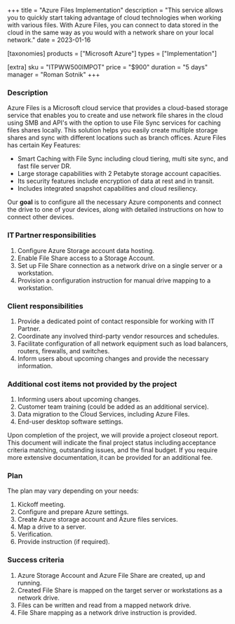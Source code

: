 +++
title = "Azure Files Implementation"
description = "This service allows you to quickly start taking advantage of cloud technologies when working with various files. With Azure Files, you can connect to data stored in the cloud in the same way as you would with a network share on your local network."
date = 2023-01-16

[taxonomies]
products = ["Microsoft Azure"]
types = ["Implementation"]

[extra]
sku = "ITPWW500IMPOT"
price = "$900"
duration = "5 days"
manager = "Roman Sotnik"
+++

### Description

Azure Files is a Microsoft cloud service that provides a cloud-based storage service that enables you to create and use network file shares in the cloud using SMB and API's with the option to use File Sync services for caching files shares locally. This solution helps you easily create multiple storage shares and sync with different locations such as branch offices. Azure Files has certain Key Features:

* Smart Caching with File Sync including cloud tiering, multi site sync, and fast file server DR.
* Large storage capabilities with 2 Petabyte storage account capacities.
* Its security features include encryption of data at rest and in transit.
* Includes integrated snapshot capabilities and cloud resiliency.  

Our **goal** is to configure all the necessary Azure components and connect the drive to one of your devices, along with detailed instructions on how to connect other devices.

### IT Partner responsibilities 

1. Configure Azure Storage account data hosting. 
2. Enable File Share access to a Storage Account. 
3. Set up File Share connection as a network drive on a single server or a workstation. 
4. Provision a configuration instruction for manual drive mapping to a workstation. 

### Client responsibilities 

1. Provide a dedicated point of contact responsible for working with IT Partner. 
2. Coordinate any involved third-party vendor resources and schedules. 
3. Facilitate configuration of all network equipment such as load balancers, routers, firewalls, and switches. 
4. Inform users about upcoming changes and provide the necessary information. 

### Additional cost items not provided by the project 

1. Informing users about upcoming changes. 
2. Customer team training (could be added as an additional service). 
3. Data migration to the Cloud Services, including Azure Files.
4. End-user desktop software settings.

Upon completion of the project, we will provide a project closeout report. This document will indicate the final project status including acceptance criteria matching, outstanding issues, and the final budget. If you require more extensive documentation, it can be provided for an additional fee.  

### Plan

The plan may vary depending on your needs:

1. Kickoff meeting.
2. Configure and prepare Azure settings.
3. Create Azure storage account and Azure files services.
4. Map a drive to a server. 
5. Verification. 
6. Provide instruction (if required). 

### Success criteria 

1. Azure Storage Account and Azure File Share are created, up and running. 
2. Created File Share is mapped on the target server or workstations as a network drive. 
3. Files can be written and read from a mapped network drive. 
4. File Share mapping as a network drive instruction is provided. 